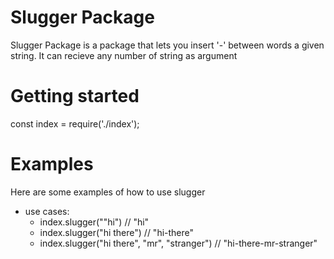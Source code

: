 # Slugger Package

Slugger Package is a package that lets you insert '-' between words a given string. It can recieve any number of string as argument

# Getting started
const index = require('./index');
# Examples
Here are some examples of how to use slugger

* use cases:
  * index.slugger(""hi") // "hi"
  * index.slugger("hi there") // "hi-there"
  * index.slugger("hi there", "mr", "stranger") // "hi-there-mr-stranger"
    